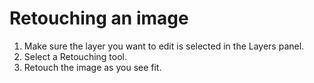 # Retouching an image

1. Make sure the layer you want to edit is selected in the Layers panel.
2. Select a Retouching tool.
3. Retouch the image as you see fit.
